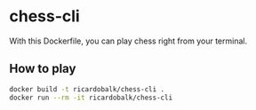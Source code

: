 # chess-cli

With this Dockerfile, you can play chess right from your terminal.

## How to play

```sh
docker build -t ricardobalk/chess-cli .
docker run --rm -it ricardobalk/chess-cli
```

